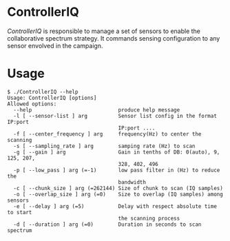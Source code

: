 ControllerIQ
=

*ControllerIQ* is responsible to manage a set of sensors to enable the collaborative spectrum strategy. It commands sensing configuration to any sensor envolved in the campaign.


Usage
=

```
$ ./ControllerIQ --help
Usage: ControllerIQ [options]
Allowed options:
  --help                            produce help message
  -l [ --sensor-list ] arg          Sensor list config in the format IP:port 
                                    IP:port ....
  -f [ --center_frequency ] arg     frequency(Hz) to center the scanning
  -s [ --sampling_rate ] arg        samping rate (Hz) to scan
  -g [ --gain ] arg                 Gain in tenths of DB: 0(auto), 9, 125, 207,
                                    328, 402, 496
  -p [ --low_pass ] arg (=-1)       low pass filter in (Hz) to reduce the 
                                    bandwidth
  -c [ --chunk_size ] arg (=262144) Size of chunk to scan (IQ samples)
  -o [ --overlap_size ] arg (=0)    Size to overlap (IQ samples) among sensors
  -e [ --delay ] arg (=5)           Delay with respect absolute time to start 
                                    the scanning process
  -d [ --duration ] arg (=0)        Duration in seconds to scan spectrum

```
